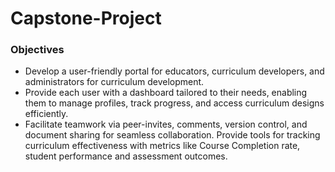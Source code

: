 # Capstone-Project

### Objectives
- Develop a user-friendly portal for educators, curriculum developers, and administrators for curriculum development.
- Provide each user with a dashboard tailored to their needs, enabling them to manage profiles, track progress, and access curriculum designs efficiently.
- Facilitate teamwork via peer-invites, comments, version control, and document sharing for seamless collaboration. Provide tools for tracking curriculum effectiveness with metrics like Course Completion rate, student performance and assessment outcomes.